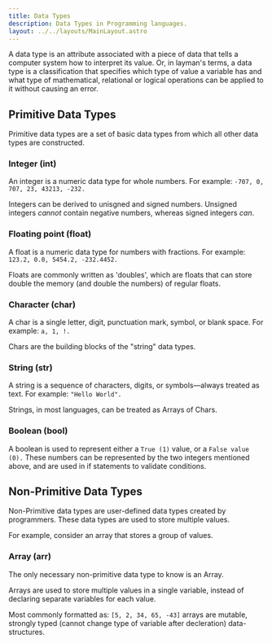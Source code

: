 ```yaml
---
title: Data Types 	
description: Data Types in Programming languages.
layout: ../../layouts/MainLayout.astro
---
```



A data type is an attribute associated with a piece of data that tells a computer system how to interpret its value. Or, in layman's terms, a data type is a classification that specifies which type of value a variable has and what type of mathematical, relational or logical operations can be applied to it without causing an error.

## Primitive Data Types

Primitive data types are a set of basic data types from which all other data types are constructed.

### Integer (int)

An integer is a numeric data type for whole numbers. For example:  ```-707, 0, 707, 23, 43213, -232.```

Integers can be derived to unisgned and signed numbers. Unsigned integers _cannot_ contain negative numbers, whereas signed integers _can_.

### Floating point (float)

A float is a numeric data type for numbers with fractions. For example:  ```123.2, 0.0, 5454.2, -232.4452.```

Floats are commonly written as 'doubles', which are floats that can store double the memory (and double the numbers) of regular floats.

### Character (char)

A char is a single letter, digit, punctuation mark, symbol, or blank space. For example: ```a, 1, !.```

Chars are the building blocks of the "string" data types.

### String (str)

A string is a sequence of characters, digits, or symbols—always treated as text. For example: ```"Hello World".```

Strings, in most languages, can be treated as Arrays of Chars.

### Boolean (bool)

A boolean is used to represent either a ```True (1)``` value, or a ```False value (0).```
These numbers can be represented by the two integers mentioned above, and are used in if statements to validate conditions.

## Non-Primitive Data Types

 Non-Primitive data types are user-defined data types created by programmers. These data types are used to store multiple values.

For example, consider an array that stores a group of values.

### Array (arr)

The only necessary non-primitive data type to know is an Array.

Arrays are used to store multiple values in a single variable, instead of declaring separate variables for each value.

Most commonly formatted as: ```[5, 2, 34, 65, -43]``` arrays are mutable, strongly typed (cannot change type of variable after decleration) data-structures.
